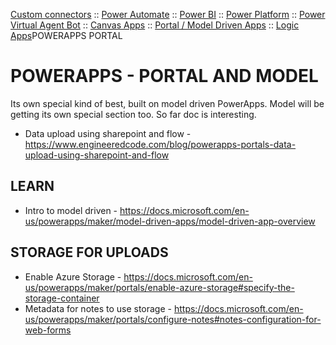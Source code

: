 
[Custom connectors](custom-connectors.md) :: [Power Automate](power-automate.md) :: [Power BI](power-bi.md) :: [Power Platform](power-platform.md) :: [Power Virtual Agent Bot](power-virtual-agent-bot.md) :: [Canvas Apps](powerapps-canvas.md) :: [Portal / Model Driven Apps](powerapps-portal.md) :: [Logic Apps](..\logicapps.md)POWERAPPS PORTAL

# POWERAPPS - PORTAL AND MODEL

Its own special kind of best, built on model driven PowerApps.  Model will be getting its own special section too.  So far doc is interesting.

* Data upload using sharepoint and flow - https://www.engineeredcode.com/blog/powerapps-portals-data-upload-using-sharepoint-and-flow

## LEARN

* Intro to model driven - https://docs.microsoft.com/en-us/powerapps/maker/model-driven-apps/model-driven-app-overview

## STORAGE FOR UPLOADS

* Enable Azure Storage - https://docs.microsoft.com/en-us/powerapps/maker/portals/enable-azure-storage#specify-the-storage-container
* Metadata for notes to use storage - https://docs.microsoft.com/en-us/powerapps/maker/portals/configure-notes#notes-configuration-for-web-forms
